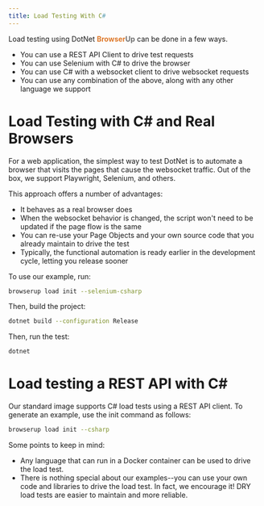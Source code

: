 ```yaml
---
title: Load Testing With C#
---
```


Load testing using DotNet <span style="font-weight: bold; color: #de792b;">Browser</span><span style="font-weight: bold; color: #6e6e6e;">Up</span> can be done in a few ways.

* You can use a REST API Client to drive test requests
* You can use Selenium with C# to drive the browser
* You can use C# with a websocket client to drive websocket requests
* You can use any combination of the above, along with any other language we support

# Load Testing with C# and Real Browsers

For a web application, the simplest way to test DotNet is to automate a browser that
visits the pages that cause the websocket traffic. Out of the box, we support Playwright, Selenium,
and others.

This approach offers a number of advantages:
* It behaves as a real browser does
* When the websocket behavior is changed, the script won't need to be updated if the page flow is the same
* You can re-use your Page Objects and your own source code that you already maintain to drive the test
* Typically, the functional automation is ready earlier in the development cycle,  letting you release sooner

To use our example, run:
```bash
browserup load init --selenium-csharp
```

Then, build the project:
```bash
dotnet build --configuration Release
```

Then, run the test:
```bash
dotnet
```


# Load testing a REST API with C#

Our standard image supports C# load tests using a REST API client. To generate an example, use the
init command as follows:

```bash
browserup load init --csharp
```

Some points to keep in mind:
* Any language that can run in a Docker container can be used to drive the load test.
* There is nothing special about our examples--you can use your own code and libraries to drive the load test.
In fact, we encourage it! DRY load tests are easier to maintain and more reliable.


